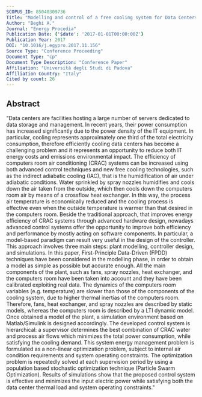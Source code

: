 ```yaml
---
SCOPUS_ID: 85040309736
Title: "Modelling and control of a free cooling system for Data Centers"
Author: "Beghi A."
Journal: "Energy Procedia"
Publication Date: {'$date': '2017-01-01T00:00:00Z'}
Publication Year: 2017
DOI: "10.1016/j.egypro.2017.11.156"
Source Type: "Conference Proceeding"
Document Type: "cp"
Document Type Description: "Conference Paper"
Affiliation: "Università degli Studi di Padova"
Affiliation Country: "Italy"
Cited by count: 26
---
```


## Abstract
"Data centers are facilities hosting a large number of servers dedicated to data storage and management. In recent years, their power consumption has increased significantly due to the power density of the IT equipment. In particular, cooling represents approximately one third of the total electricity consumption, therefore efficiently cooling data centers has become a challenging problem and it represents an opportunity to reduce both IT energy costs and emissions environmental impact. The efficiency of computers room air conditioning (CRAC) systems can be increased using both advanced control techniques and new free cooling technologies, such as the indirect adiabatic cooling (IAC), that is the humidification of air under adiabatic conditions. Water sprinkled by spray nozzles humidifies and cools down the air taken from the outside, which then cools down the computers room air by means of a crossflow heat exchanger. In this way, the process air temperature is economically reduced and the cooling process is effective even when the outside temperature is warmer than that desired in the computers room. Beside the traditional approach, that improves energy efficiency of CRAC systems through advanced hardware design, nowadays advanced control systems offer the opportunity to improve both efficiency and performance by mostly acting on software components. In particular, a model-based paradigm can result very useful in the design of the controller. This approach involves three main steps: plant modelling, controller design, and simulations. In this paper, First-Principle Data-Driven (FPDD) techniques have been considered in the modelling phase, in order to obtain a model as simple as possible but accurate enough. All the main components of the plant, such as fans, spray nozzles, heat exchanger, and the computers room have been taken into account and they have been calibrated exploiting real data. The dynamics of the computers room variables (e.g. temperature) are slower than those of the components of the cooling system, due to higher thermal inertias of the computers room. Therefore, fans, heat exchanger, and spray nozzles are described by static models, whereas the computers room is described by a LTI dynamic model. Once obtained a model of the plant, a simulation environment based on Matlab/Simulink is designed accordingly. The developed control system is hierarchical: a supervisor determines the best combination of CRAC water and process air flows which minimizes the total power consumption, while satisfying the cooling demand. This system energy management problem is formulated as a non-linear optimization problem, subject to internal air condition requirements and system operating constraints. The optimization problem is repeatedly solved at each supervision period by using a population based stochastic optimization technique (Particle Swarm Optimization). Results of simulations show that the proposed control system is effective and minimizes the input electric power while satisfying both the data center thermal load and system operating constraints."
